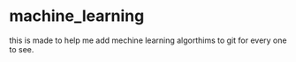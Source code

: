 # machine_learning
 this is made to help me add mechine learning algorthims to git for every one to see.
 

